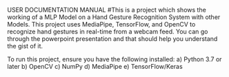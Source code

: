 USER DOCUMENTATION MANUAL
#This is a project which shows the working of a MLP Model on a Hand Gesture Recognition System with other Models.
This project uses MediaPipe, TensorFlow, and OpenCV to recognize hand gestures in real-time from a webcam feed.
You can go through the powerpoint presentation and that should help you understand the gist of it.

To run this project, ensure you have the following installed:
a) Python 3.7 or later
b) OpenCV
c) NumPy
d) MediaPipe
e) TensorFlow/Keras

